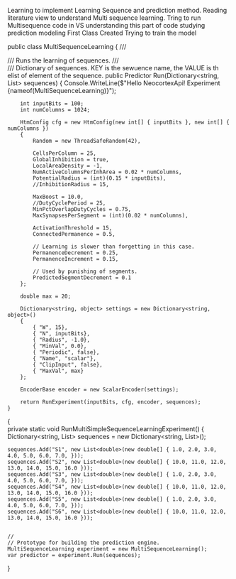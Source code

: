 Learning to implement Learning Sequence and prediction method.
Reading literature view to understand Multi sequence learning.
Tring to run Multisequence code in VS
understanding this part of code
studying prediction modeling
First Class Created
Trying to train the model

public class MultiSequenceLearning
{
    /// <summary>
    /// Runs the learning of sequences.
    /// </summary>
    /// <param name="sequences">Dictionary of sequences. KEY is the sewuence name, the VALUE is th elist of element of the sequence.</param>
    public Predictor Run(Dictionary<string, List<double>> sequences)
    {
        Console.WriteLine($"Hello NeocortexApi! Experiment {nameof(MultiSequenceLearning)}");

        int inputBits = 100;
        int numColumns = 1024;

        HtmConfig cfg = new HtmConfig(new int[] { inputBits }, new int[] { numColumns })
        {
            Random = new ThreadSafeRandom(42),

            CellsPerColumn = 25,
            GlobalInhibition = true,
            LocalAreaDensity = -1,
            NumActiveColumnsPerInhArea = 0.02 * numColumns,
            PotentialRadius = (int)(0.15 * inputBits),
            //InhibitionRadius = 15,

            MaxBoost = 10.0,
            //DutyCyclePeriod = 25,
            MinPctOverlapDutyCycles = 0.75,
            MaxSynapsesPerSegment = (int)(0.02 * numColumns),

            ActivationThreshold = 15,
            ConnectedPermanence = 0.5,

            // Learning is slower than forgetting in this case.
            PermanenceDecrement = 0.25,
            PermanenceIncrement = 0.15,

            // Used by punishing of segments.
            PredictedSegmentDecrement = 0.1
        };

        double max = 20;

        Dictionary<string, object> settings = new Dictionary<string, object>()
        {
            { "W", 15},
            { "N", inputBits},
            { "Radius", -1.0},
            { "MinVal", 0.0},
            { "Periodic", false},
            { "Name", "scalar"},
            { "ClipInput", false},
            { "MaxVal", max}
        };

        EncoderBase encoder = new ScalarEncoder(settings);

        return RunExperiment(inputBits, cfg, encoder, sequences);
    }
  {  
    private static void RunMultiSimpleSequenceLearningExperiment()
{
    Dictionary<string, List<double>> sequences = new Dictionary<string, List<double>>();

    sequences.Add("S1", new List<double>(new double[] { 1.0, 2.0, 3.0, 4.0, 5.0, 6.0, 7.0, }));
    sequences.Add("S2", new List<double>(new double[] { 10.0, 11.0, 12.0, 13.0, 14.0, 15.0, 16.0 }));
    sequences.Add("S3", new List<double>(new double[] { 1.0, 2.0, 3.0, 4.0, 5.0, 6.0, 7.0, }));
    sequences.Add("S4", new List<double>(new double[] { 10.0, 11.0, 12.0, 13.0, 14.0, 15.0, 16.0 }));
    sequences.Add("S5", new List<double>(new double[] { 1.0, 2.0, 3.0, 4.0, 5.0, 6.0, 7.0, }));
    sequences.Add("S6", new List<double>(new double[] { 10.0, 11.0, 12.0, 13.0, 14.0, 15.0, 16.0 }));


    //
    // Prototype for building the prediction engine.
    MultiSequenceLearning experiment = new MultiSequenceLearning();
    var predictor = experiment.Run(sequences);
}
